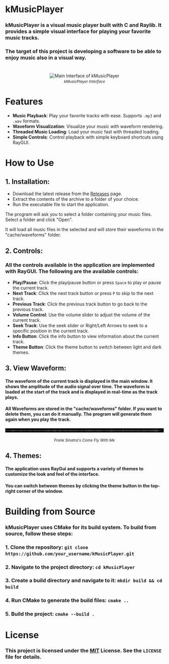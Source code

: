 # kMusicPlayer

### kMusicPlayer is a visual music player built with C and Raylib. It provides a simple visual interface for playing your favorite music tracks.
### The target of this project is developing a software to be able to enjoy music also in a visual way.
# 

<p align="center">
  <img src="images/demo.gif" alt="Main Interface of kMusicPlayer" width="400">
  <br>
  <i style="font-size: 12px;">kMusicPlayer Interface</i>
</p>

# Features

- **Music Playback**: Play your favorite tracks with ease. Supports `.mp3` and `.wav` formats.
- **Waveform Visualization**: Visualize your music with waveform rendering.
- **Threaded Music Loading**: Load your music fast with threaded loading.
- **Simple Controls**: Control playback with simple keyboard shortcuts using RayGUI.

# How to Use

## 1. **Installation**:
- Download the latest release from the [Releases](https://github.com/notkatsuu/kMusicPlayer/releases) page.
- Extract the contents of the archive to a folder of your choice.
- Run the executable file to start the application. 

The program will ask you to select a folder containing your music files. Select a folder and click "Open".

It will load all music files in the selected and will store their waveforms in the "cache/waveforms" folder.

## 2. **Controls**:
### All the controls available in the application are implemented with RayGUI. The following are the available controls:
- **Play/Pause**: Click the play/pause button or press `Space` to play or pause the current track.
- **Next Track**: Click the next track button or press `P` to skip to the next track.
- **Previous Track**: Click the previous track button to go back to the previous track.
- **Volume Control**: Use the volume slider to adjust the volume of the current track.
- **Seek Track**: Use the seek slider or Right/Left Arrows to seek to a specific position in the current track.
- **Info Button**: Click the info button to view information about the current track.
- **Theme Button**: Click the theme button to switch between light and dark themes.


## 3. **View Waveform**: 
#### The waveform of the current track is displayed in the main window. It shows the amplitude of the audio signal over time. The waveform is loaded at the start of the track and is displayed in real-time as the track plays.
#### All Waveforms are stored in the "cache/waveforms" folder. If you want to delete them, you can do it manually. The program will generate them again when you play the track.
![Waveform Visualization](images/waveform.png "Waveform Visualization")
<p align="center" style="font-size: 12px;"><i>Frank Sinatra's Come Fly With Me</i></p>

## 4. **Themes**:
#### The application uses RayGui and supports a variety of themes to customize the look and feel of the interface. 
#### You can switch between themes by clicking the theme button in the top-right corner of the window. 


# Building from Source

### kMusicPlayer uses CMake for its build system. To build from source, follow these steps:

### 1. Clone the repository: `git clone https://github.com/your_username/kMusicPlayer.git`
### 2. Navigate to the project directory: `cd kMusicPlayer`
### 3. Create a build directory and navigate to it: `mkdir build && cd build`
### 4. Run CMake to generate the build files: `cmake ..`
### 5. Build the project: `cmake --build .`

# License


### This project is licensed under the [MIT](https://choosealicense.com/licenses/mit/) License. See the `LICENSE` file for details.
